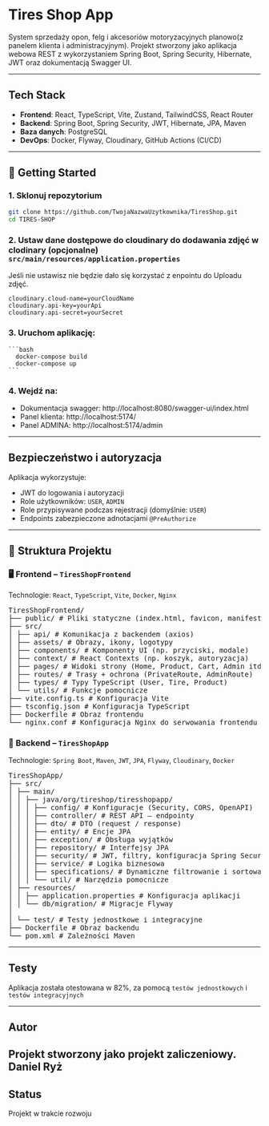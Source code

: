 # Tires Shop App

System sprzedaży opon, felg i akcesoriów motoryzacyjnych planowo(z panelem 
klienta i administracyjnym). Projekt stworzony jako aplikacja webowa REST 
z wykorzystaniem Spring Boot, Spring Security, Hibernate, JWT 
oraz dokumentacją Swagger UI.

---

## Tech Stack

- **Frontend**: React, TypeScript, Vite, Zustand, TailwindCSS, React Router
- **Backend**: Spring Boot, Spring Security, JWT, Hibernate, JPA, Maven
- **Baza danych**: PostgreSQL
- **DevOps**: Docker, Flyway, Cloudinary, GitHub Actions (CI/CD)

---

## 🚀 Getting Started

### 1. Sklonuj repozytorium

```bash
git clone https://github.com/TwojaNazwaUzytkownika/TiresShop.git
cd TIRES-SHOP
```

### 2. Ustaw dane dostępowe do cloudinary do dodawania zdjęć w clodinary (opcjonalne) `src/main/resources/application.properties`  

   Jeśli nie ustawisz nie będzie dało się korzystać z enpointu do Uploadu zdjęć.

```properties
cloudinary.cloud-name=yourCloudName
cloudinary.api-key=yourApi
cloudinary.api-secret=yourSecret
```


### 3. Uruchom aplikację:

    ```bash
      docker-compose build  
      docker-compose up
    ```

### 4. Wejdź na:
- Dokumentacja swagger: http://localhost:8080/swagger-ui/index.html
- Panel klienta: http://localhost:5174/
- Panel ADMINA: http://localhost:5174/admin

---

## Bezpieczeństwo i autoryzacja

Aplikacja wykorzystuje:
- JWT do logowania i autoryzacji
- Role użytkowników: `USER`, `ADMIN`
- Role przypisywane podczas rejestracji (domyślnie: `USER`)
- Endpoints zabezpieczone adnotacjami `@PreAuthorize`

---

## 📁 Struktura Projektu

### 🖥️ Frontend – `TiresShopFrontend`
Technologie: `React`, `TypeScript`, `Vite`, `Docker`, `Nginx`

<pre>
TiresShopFrontend/
├── public/ # Pliki statyczne (index.html, favicon, manifest)
├── src/
│ ├── api/ # Komunikacja z backendem (axios)
│ ├── assets/ # Obrazy, ikony, logotypy
│ ├── components/ # Komponenty UI (np. przyciski, modale)
│ ├── context/ # React Contexts (np. koszyk, autoryzacja)
│ ├── pages/ # Widoki strony (Home, Product, Cart, Admin itd.)
│ ├── routes/ # Trasy + ochrona (PrivateRoute, AdminRoute)
│ ├── types/ # Typy TypeScript (User, Tire, Product)
│ └── utils/ # Funkcje pomocnicze
├── vite.config.ts # Konfiguracja Vite
├── tsconfig.json # Konfiguracja TypeScript
├── Dockerfile # Obraz frontendu
└── nginx.conf # Konfiguracja Nginx do serwowania frontendu
</pre>
### 🧠 Backend – `TiresShopApp`

Technologie: `Spring Boot`, `Maven`, `JWT`, `JPA`, `Flyway`, `Cloudinary`, `Docker`
<pre>
TiresShopApp/
├── src/
│ ├── main/
│ │ ├── java/org/tireshop/tiresshopapp/
│ │ │ ├── config/ # Konfiguracje (Security, CORS, OpenAPI)
│ │ │ ├── controller/ # REST API – endpointy
│ │ │ ├── dto/ # DTO (request / response)
│ │ │ ├── entity/ # Encje JPA
│ │ │ ├── exception/ # Obsługa wyjątków
│ │ │ ├── repository/ # Interfejsy JPA
│ │ │ ├── security/ # JWT, filtry, konfiguracja Spring Security
│ │ │ ├── service/ # Logika biznesowa
│ │ │ ├── specifications/ # Dynamiczne filtrowanie i sortowanie
│ │ │ └── util/ # Narzędzia pomocnicze
│ ├── resources/
│ │ ├── application.properties # Konfiguracja aplikacji
│ │ └── db/migration/ # Migracje Flyway
│
│ └── test/ # Testy jednostkowe i integracyjne
├── Dockerfile # Obraz backendu
└── pom.xml # Zależności Maven
</pre>
---

## Testy

Aplikacja została otestowana w 82%, za pomocą `testów jednostkowych` i `testów integracyjnych`


---

## Autor

Projekt stworzony jako projekt zaliczeniowy.  
Daniel Ryż 
---

## Status

Projekt w trakcie rozwoju


